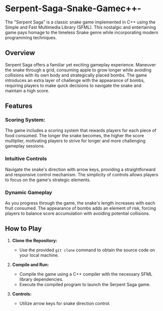 # Serpent-Saga-Snake-Gamec++-
The "Serpent Saga" is a classic snake game implemented in C++ using the Simple and Fast Multimedia Library (SFML). This nostalgic and entertaining game pays homage to the timeless Snake genre while incorporating modern programming techniques.

## Overview

Serpent Saga offers a familiar yet exciting gameplay experience. Maneuver the snake through a grid, consuming apple to grow longer while avoiding collisions with its own body and strategically placed bombs. The game introduces an extra layer of challenge with the appearance of bombs, requiring players to make quick decisions to navigate the snake and maintain a high score.

## Features

### Scoring System:

The game includes a scoring system that rewards players for each piece of food consumed. The longer the snake becomes, the higher the score multiplier, motivating players to strive for longer and more challenging gameplay sessions.

### Intuitive Controls

Navigate the snake's direction with arrow keys, providing a straightforward and responsive control mechanism. The simplicity of controls allows players to focus on the game's strategic elements.

### Dynamic Gameplay

As you progress through the game, the snake's length increases with each fruit consumed. The appearance of bombs adds an element of risk, forcing players to balance score accumulation with avoiding potential collisions.
## How to Play

1. **Clone the Repository:**
   - Use the provided `git clone` command to obtain the source code on your local machine.

2. **Compile and Run:**
   - Compile the game using a C++ compiler with the necessary SFML library dependencies.
   - Execute the compiled program to launch the Serpent Saga game.

3. **Controls:**
   - Utilize arrow keys for snake direction control.











